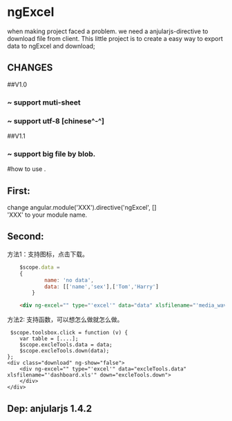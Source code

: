 # ngExcel
when making project faced a problem.
we need a anjularjs-directive to download file from client.
This little project is to create a easy way to export data to ngExcel and download;

## CHANGES
##V1.0
### ~ support muti-sheet
### ~ support utf-8 [chinese^-^]
##V1.1
### ~ support big file by blob.

#how to use .
## First:  
change
	angular.module('XXX').directive('ngExcel', []  
'XXX' to your module name.
		
## Second: 
方法1：支持图标，点击下载。
```js
	$scope.data = 
	{
        	name: 'no data',
        	data: [['name','sex'],['Tom','Harry']
        }
```
```html
	<div ng-excel="" type="'excel'" data="data" xlsfilename="'media_wave_data.xls'" >
```
方法2: 支持函数，可以想怎么做就怎么做。
```
 $scope.toolsbox.click = function (v) {
    var table = [....];
    $scope.excleTools.data = data;
    $scope.excleTools.down(data);
};             
<div class="download" ng-show="false">
    <div ng-excel="" type="'excel'" data="excleTools.data" xlsfilename="'dashboard.xls'" down="excleTools.down">
    </div>
</div>               
```               
## Dep: anjularjs 1.4.2
